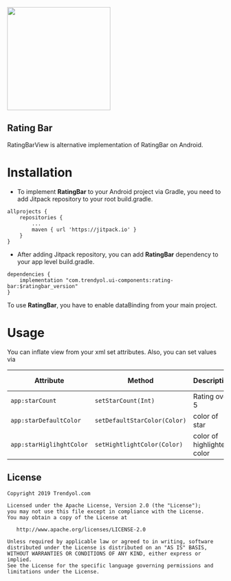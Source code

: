 <img src="https://raw.githubusercontent.com/Trendyol/android-ui-components/rating-bar/assets/libraries/images/1.png" width="240"/>

## Rating Bar ##
RatingBarView is alternative implementation of RatingBar on Android.

# Installation
 - To implement **RatingBar** to your Android project via Gradle, you need to add Jitpack repository to your root build.gradle.
```
allprojects {
    repositories {
        ...
        maven { url 'https://jitpack.io' }
    }
}
```
 - After adding Jitpack repository, you can add **RatingBar** dependency to your app level build.gradle.
```
dependencies {
    implementation "com.trendyol.ui-components:rating-bar:$ratingbar_version"
}
```
To use **RatingBar**, you have to enable dataBinding from your main project.
# Usage
You can inflate view from your xml set attributes. Also, you can set values via 

| Attribute |  Method | Description | Default Value |
| ------------- |-------------| ------------- |------------- |
| `app:starCount` | `setStarCount(Int)` | Rating over 5 | 0 |
| `app:starDefaultColor` | `setDefaultStarColor(Color)` | color of star | #e6e6e6 |
| `app:starHiglihghtColor` | `setHightlightColor(Color)` | color of highlighted color | #ffc000 |

License
--------
    Copyright 2019 Trendyol.com

    Licensed under the Apache License, Version 2.0 (the "License");
    you may not use this file except in compliance with the License.
    You may obtain a copy of the License at

       http://www.apache.org/licenses/LICENSE-2.0

    Unless required by applicable law or agreed to in writing, software
    distributed under the License is distributed on an "AS IS" BASIS,
    WITHOUT WARRANTIES OR CONDITIONS OF ANY KIND, either express or implied.
    See the License for the specific language governing permissions and
    limitations under the License.
